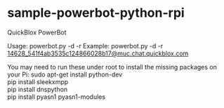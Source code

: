 sample-powerbot-python-rpi
==========================

QuickBlox PowerBot

Usage:
powerbot.py -d -r <QuickBlox MUC room to join>
Example: powerbot.py -d -r 14628_541f4ab3535c124866028b17@muc.chat.quickblox.com

You may need to run these under root to install the missing packages on your Pi:
sudo apt-get install python-dev<br />
pip install sleekxmpp<br />
pip install dnspython<br />
pip install pyasn1 pyasn1-modules<br />



